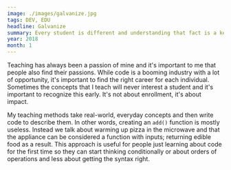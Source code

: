 ```yaml
---
image: ./images/galvanize.jpg
tags: DEV, EDU
headline: Galvanize
summary: Every student is different and understanding that fact is a key to effective teaching. My unique method uncovers skills and strengths that the student has which will help make better product in this new digital world. We focus less on what the job wants you to know and more on what you want to achieve.
year: 2018
month: 1
---
```

Teaching has always been a passion of mine and it's important to me that people also find their passions. While code is a booming industry with a lot of opportunity, it's important to find the right career for each individual. Sometimes the concepts that I teach will never interest a student and it's important to recognize this early. It's not about enrollment, it's about impact.

My teaching methods take real-world, everyday concepts and then write code to describe them. In other words, creating an `add()` function is mostly useless. Instead we talk about warming up pizza in the microwave and that the appliance can be considered a function with inputs; returning edible food as a result. This approach is useful for people just learning about code for the first time so they can start thinking conditionally or about orders of operations and less about getting the syntax right.